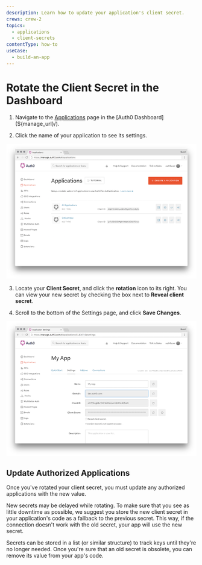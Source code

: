 ```yaml
---
description: Learn how to update your application's client secret.
crews: crew-2
topics:
  - applications
  - client-secrets
contentType: how-to
useCase:
  - build-an-app
---
```


# Rotate the Client Secret in the Dashboard

1. Navigate to the [Applications](${manage_url}/#/applications) page in the [Auth0 Dashboard](${manage_url}/). 

2. Click the name of your application to see its settings.

![](/media/articles/clients/change-client-secret/clients.png)

3. Locate your **Client Secret**, and click the **rotation** icon to its right. You can view your new secret by checking the box next to **Reveal client secret**.

4. Scroll to the bottom of the Settings page, and click **Save Changes**.

![](/media/articles/clients/change-client-secret/client-settings.png)


## Update Authorized Applications

Once you've rotated your client secret, you must update any authorized applications with the new value. 

New secrets may be delayed while rotating. To make sure that you see as little downtime as possible, we suggest you store the new client secret in your application's code as a fallback to the previous secret. This way, if the connection doesn't work with the old secret, your app will use the new secret.

Secrets can be stored in a list (or similar structure) to track keys until they're no longer needed. Once you're sure that an old secret is obsolete, you can remove its value from your app's code.
